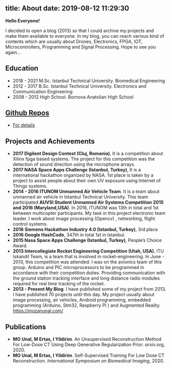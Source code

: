 title: About
date: 2019-08-12 11:29:30
---

**Hello Everyone!**

I decided to open a blog (2013) so that I could archive my projects and make them available to everyone. In my blog, you can reach various kind of contents which are usually about Drones, Electronics, FPGA, IOT, Microcontrollers, Programming and Signal Processing. Hope to see you again…


## Education 
- 2018 - 2021 M.Sc. Istanbul Technical University. Biomedical Engineering
- 2012 - 2017 B.Sc. Istanbul Technical University. Electronics and Communication Engineering
- 2008 - 2012 High School. Bornova Anatolian High School

## [Github Repos](https://github.com/mozanunal)

- [For details](https://github.com/mozanunal)

## Projects and Achievements

- **2017 Digilent Design Contest (Cluj, Romania)**,  It is a competition about Xilinx fpga based systems. The project for this competition was the detection of sound direction using the microphone arrays. 
- **2017 NASA Space Apps Challenge (Istanbul, Turkey)**,  It is a international hackathon organized by NASA. 1st place is taken by a project to assist people about their own UV exposure using Internet of Things systems. 
- **2014 - 2016 ITUNOM Unmanned Air Vehicle Team**. It is a team about unmanned air vehicle in Istanbul Technical University. This team participated **AUVSI Student Unmanned Air Systems Competition 2015 and 2016 (Maryland,USA)**.  In 2016, ITUNOM was 13th in total and 1st between multicopter participants. My task in this project electronic team leader. I work about image processing (Opencv) , networking, flight control systems. 
- **2016 Siemens Hackathon Industry 4.0 (Istanbul, Turkey)**, 3rd place
- **2016 Google HashCode**, 347th in total 1st in Istanbul.
- **2015 Nasa Space Apps Challenge (Istanbul, Turkey)**, People’s Choice Award.
- **2013 Intercollegiate Rocket Engineering Competition (Utah, USA)**, ITU Iskandil Team, is a team that is involved in rocket-engineering. In June - 2013, this competition was attended. I was on the avionics team of this group. Arduino and PIC microprocessors to be programmed in accordance with their competition duties. Providing communication with the ground station tracking interface and long distance radio modules required for real time tracking of the rocket.
- **2013 - Present My Blog**. I have published some of my project from 2013. I have published 70 projects until this day. My project usually about image processing, air vehicles, Android programming, embedded programming (Arduino, Stm32, Raspberry Pi ) and Augmented Reality. https://mozanunal.com/

## Publications

- **MO Unal, M Ertas, I Yildirim**. An Unsupervised Reconstruction Method For Low-Dose CT Using Deep Generative Regularization Prior. *arxiv.org*, 2020. 
- **MO Unal, M Ertas, I Yildirim**. Self-Supervised Training For Low Dose CT Reconstruction. *International Symposium on Biomedical Imaging*, 2020.

